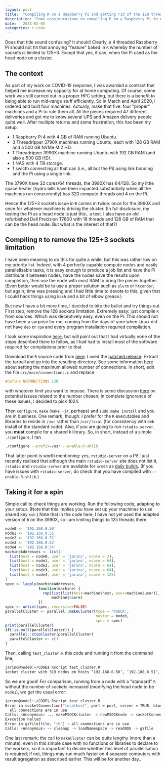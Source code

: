 ```yaml
---
layout: post
title:  "Compiling R on a Raspberry Pi and getting rid of the 128 threads limitation"
description: "Some considerations on compiling R on a Raspberry Pi to get rid of the 128 threads limitation"
date:   2023-02-05
categories: r-code
---
```


Does that title sound confusing? It should! Clearly, a 4 threaded Raspberry Pi should not hit that annoying "feature" baked in `R` whereby the number of sockets is limited to 125+3. Except that yes, it can, when the Pi used as the head node on a cluster.

## The context

As part of my work on COVID-19 response, I was awarded a contract that helped me increase my capacity for at home computing. Of course, some work was still carried out in a proper HPC setting, but there is a benefit to being able to run mid-range stuff efficiently. So in March and April 2020, I ordered and built four machines. Actually, make that five: four "proper" machines and a Pi to rule them all. All the pieces required 47 different deliveries and got me to know several UPS and Amazon delivery people quite well. After multiple returns and some frustration, this has been my setup.

- 1 Raspberry Pi 4 with 4 GB of RAM running Ubuntu.
- 3 Threadripper 3790X machines running Ubuntu, each with 128 GB RAM and a 500 GB NVMe M.2 HD.
- 1 Threadripper 3990X machine running Ubuntu with 192 GB RAM (and also a 500 GB HD).
- 1 NAS with 4 TB storage.
- 1 swicth connecting all that can (i.e., all but the Pi) using link bonding and the Pi using a single link.

The 3790X have 32 cores/64 threads, the 3990X has 64/128. So my little space heater (hydro bills have been impacted substantially when all the machines run concurrently) has 320 compute threads and 4 on the Pi.

Hence the 125+3 sockets issue in `R` comes in twice: once for the 3990X and once for whatever machine is driving the cluster. (In full disclosure, my testing the Pi as a head node is just this.. a test. I also have an old refurbished Dell Precision T7600 with 16 threads and 128 GB of RAM that can be the head node. But what is the interest of that?)

## Compiling `R` to remove the 125+3 sockets limitation

I have been meaning to do this for quite a while, but this was rather low on my priority list. Indeed, with 4 perfectly capable compute nodes and easily parallelisable tasks, it is easy enough to produce a job list and have the Pi distribute it between nodes, have the nodes save the results upon completion, then use the node with most RAM to bring the pieces together. (Even better would be to use a proper solution such as `slurm` or `htcondor`, but again, time was pressing and I had little time to devote to this, given that I could hack things using `bash` and a bit of elbow grease.)

But now I have a bit more time, I decided to bite the bullet and try things out. First step, remove the 128 sockets limitation. Extremely easy: just compile `R` from sources. Which was deceptively easy, even on the Pi. This should not have been a surprise for me, coming from the days of yore when Linux did not have `deb` or `rpm` and every program installation required compilation.

I took some inspiration [here](https://www.psyctc.org/Rblog/posts/2021-03-26-compiling-r-on-a-raspberry-pi-4/), but will point out that I had virtually none of the steps described there to follow, as I had had to install most of the software required for compilations prior to that.

Download the `R` source code from [here](https://cran.r-project.org/sources.html). I used the [patched release](https://stat.ethz.ch/R/daily/R-patched.tar.gz). Extract the tarball and go into the resulting directory. See some information [here](https://parallelly.futureverse.org/reference/availableConnections.html) about setting the maximum allowed number of connections. In short, edit the file `src/main/connections.c` and replace
```c
#define NCONNECTIONS 128
```
with whatever limit you want to impose. There is some discussion [here](https://github.com/HenrikBengtsson/Wishlist-for-R/issues/28) on potential issues related to the number chosen; in complete ignorance of these issues, I decided to pick 1024.

Then `configure`, `make` (`make -j4`, perhaps) and `sudo make install` and you are in business. One remark, though: I prefer for the `R` executables and libraries to reside in `/usr` rather than `/usr/local` (for consistency with `deb` install of the standard code). Also, if you are going to run `rstudio-server`, you **must** compile for a shared `R` library. So, in short, instead of a simple `./configure`, I ran
```bash
./configure --prefix=/usr --enable-R-shlib
```

That latter point is worth mentioning: yes, `rstudio-server` on a Pi! I just recently realised that although the main `rstudio-server` site does not list it, `rstudio` and `rstudio-server` are available for `arm64` as [daily builds](https://dailies.rstudio.com/). (If you have issues with `rstudio-server`, do check that you have compiled with `--enable-R-shlib`.)

## Taking it for a spin

Simple call to check things are working. Run the following code, adapting to your setup. (Note that this implies you have set up your machines to use shared key `ssh`.) Note that in the code here, I have not yet used the adapted version of `R` on the 3990X, so I am limiting things to 125 threads there.

```R
node0 <- '192.168.0.50'
node1 <- '192.168.0.51'
node2 <- '192.168.0.52'
node3 <- '192.168.0.53'
node4 <- '192.168.0.54'
machineAddresses <- list(
  list(host = node0, user = 'jarino', ncore = 2),
  list(host = node1, user = 'jarino', ncore = 64),
  list(host = node2, user = 'jarino', ncore = 64),
  list(host = node3, user = 'jarino', ncore = 64),
  list(host = node4, user = 'jarino', ncore = 125)
)
spec <- lapply(machineAddresses,
               function(machine) {
                 rep(list(list(host=machine$host, user=machine$user)),
                     machine$ncore)
               })
spec <- unlist(spec, recursive=FALSE)
parallelCluster <- parallel::makeCluster(type = 'PSOCK',
                                         master = node0,
                                         spec = spec)
print(parallelCluster)
if(!is.null(parallelCluster)) {
  parallel::stopCluster(parallelCluster)
  parallelCluster <- c()
}
```

Then, calling `test_cluster.R` this code and running it from the command line,
```bash
jarino@node0:~/CODE$ Rscript test_cluster.R 
socket cluster with 319 nodes on hosts ‘192.168.0.50’, ‘192.168.0.51’, ‘192.168.0.52’, ‘192.168.0.53’, ‘192.168.0.54’
```
So we are good! For comparison, running from a node with a "standard" `R` without the number of sockets increased (modifying the head node to be `node1`), we get the usual error:
```bash
jarino@node1:~/CODE$ Rscript test_cluster.R 
Error in socketConnection("localhost", port = port, server = TRUE, blocking = TRUE,  : 
  all connections are in use
Calls: <Anonymous> ... makePSOCKcluster -> newPSOCKnode -> socketConnection
Execution halted
Error in gzfile(file, "rb") : all connections are in use
Calls: <Anonymous> -> cleanup -> loadNamespace -> readRDS -> gzfile
```

One last remark: the call to `makeCluster` can be quite lengthy (more than a minute), even in this simple case with no functions or libraries to declare to the workers, so it is important to decide whether this level of parallelisation is required; if not, things may run much faster on 4 separate computers with result agregation as described earlier. This will be for another day..